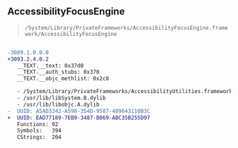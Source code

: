 ## AccessibilityFocusEngine

> `/System/Library/PrivateFrameworks/AccessibilityFocusEngine.framework/AccessibilityFocusEngine`

```diff

-3089.1.0.0.0
+3093.2.4.0.2
   __TEXT.__text: 0x37d0
   __TEXT.__auth_stubs: 0x370
   __TEXT.__objc_methlist: 0x2c8

   - /System/Library/PrivateFrameworks/AccessibilityUtilities.framework/AccessibilityUtilities
   - /usr/lib/libSystem.B.dylib
   - /usr/lib/libobjc.A.dylib
-  UUID: A5AD3342-A598-354D-9587-409643110B3C
+  UUID: EAD77189-7EB9-3487-B069-ABC35B255D97
   Functions: 92
   Symbols:   394
   CStrings:  204

```
